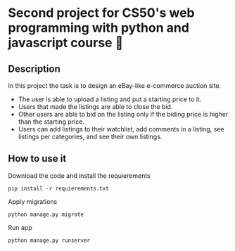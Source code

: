 # Second project for CS50's web programming with python and javascript course 👻
## Description
In this project the task is to design an eBay-like e-commerce auction site. 
* The user is able to upload a listing and put a starting price to it. 
* Users that made the listings are able to close the bid.
* Other users are able to bid on the listing only if the biding price is higher than the starting price.
* Users can add listings to their watchlist, add comments in a listing, see listings per categories, and see their own listings.
## How to use it
Download the code and install the requierements
```
pip install -r requierements.txt
```
Apply migrations 
```
python manage.py migrate
```
Run app 
```
python manage.py runserver 
```
